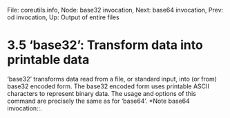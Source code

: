 File: coreutils.info,  Node: base32 invocation,  Next: base64 invocation,  Prev: od invocation,  Up: Output of entire files

3.5 ‘base32’: Transform data into printable data
================================================

‘base32’ transforms data read from a file, or standard input, into (or
from) base32 encoded form.  The base32 encoded form uses printable ASCII
characters to represent binary data.  The usage and options of this
command are precisely the same as for ‘base64’.  *Note base64
invocation::.

